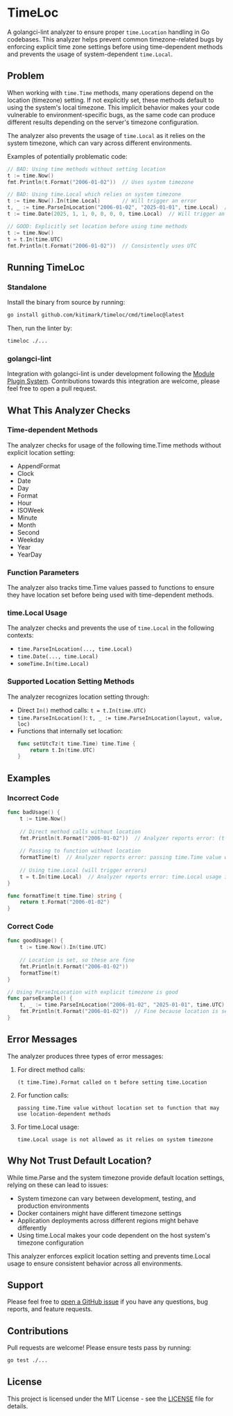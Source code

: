 # TimeLoc

A golangci-lint analyzer to ensure proper `time.Location` handling in Go codebases. This analyzer helps prevent common timezone-related bugs by enforcing explicit time zone settings before using time-dependent methods and prevents the usage of system-dependent `time.Local`.

## Problem

When working with `time.Time` methods, many operations depend on the location (timezone) setting. If not explicitly set, these methods default to using the system's local timezone. This implicit behavior makes your code vulnerable to environment-specific bugs, as the same code can produce different results depending on the server's timezone configuration.

The analyzer also prevents the usage of `time.Local` as it relies on the system timezone, which can vary across different environments.

Examples of potentially problematic code:
```go
// BAD: Using time methods without setting location
t := time.Now()
fmt.Println(t.Format("2006-01-02"))  // Uses system timezone

// BAD: Using time.Local which relies on system timezone
t := time.Now().In(time.Local)       // Will trigger an error
t, _ := time.ParseInLocation("2006-01-02", "2025-01-01", time.Local)  // Will trigger an error
t := time.Date(2025, 1, 1, 0, 0, 0, 0, time.Local)  // Will trigger an error

// GOOD: Explicitly set location before using time methods
t := time.Now()
t = t.In(time.UTC)
fmt.Println(t.Format("2006-01-02"))  // Consistently uses UTC
```

## Running TimeLoc

### Standalone

Install the binary from source by running:
```bash
go install github.com/kitimark/timeloc/cmd/timeloc@latest
```

Then, run the linter by:
```bash
timeloc ./...
```

### golangci-lint

Integration with golangci-lint is under development following the [Module Plugin System](https://golangci-lint.run/plugins/module-plugins/). Contributions towards this integration are welcome, please feel free to open a pull request.

## What This Analyzer Checks

### Time-dependent Methods

The analyzer checks for usage of the following time.Time methods without explicit location setting:
- AppendFormat
- Clock
- Date
- Day
- Format
- Hour
- ISOWeek
- Minute
- Month
- Second
- Weekday
- Year
- YearDay

### Function Parameters

The analyzer also tracks time.Time values passed to functions to ensure they have location set before being used with time-dependent methods.

### time.Local Usage

The analyzer checks and prevents the use of `time.Local` in the following contexts:
- `time.ParseInLocation(..., time.Local)`
- `time.Date(..., time.Local)`
- `someTime.In(time.Local)`

### Supported Location Setting Methods

The analyzer recognizes location setting through:
- Direct `In()` method calls: `t = t.In(time.UTC)`
- `time.ParseInLocation()`: `t, _ := time.ParseInLocation(layout, value, loc)`
- Functions that internally set location:
  ```go
  func setUtcTz(t time.Time) time.Time {
      return t.In(time.UTC)
  }
  ```

## Examples

### Incorrect Code

```go
func badUsage() {
    t := time.Now()
    
    // Direct method calls without location
    fmt.Println(t.Format("2006-01-02"))  // Analyzer reports error: (t time.Time).Format called on t before setting time.Location
    
    // Passing to function without location
    formatTime(t)  // Analyzer reports error: passing time.Time value without location set to function that may use location-dependent methods
 
    // Using time.Local (will trigger errors)
    t = t.In(time.Local)  // Analyzer reports error: time.Local usage is not allowed as it relies on system timezone
}

func formatTime(t time.Time) string {
    return t.Format("2006-01-02")
}
```

### Correct Code

```go
func goodUsage() {
    t := time.Now().In(time.UTC)
    
    // Location is set, so these are fine
    fmt.Println(t.Format("2006-01-02"))
    formatTime(t)
}

// Using ParseInLocation with explicit timezone is good
func parseExample() {
    t, _ := time.ParseInLocation("2006-01-02", "2025-01-01", time.UTC)
    fmt.Println(t.Format("2006-01-02"))  // Fine because location is set
}
```

## Error Messages

The analyzer produces three types of error messages:

1. For direct method calls:
   ```
   (t time.Time).Format called on t before setting time.Location
   ```

2. For function calls:
   ```
   passing time.Time value without location set to function that may use location-dependent methods
   ```

3. For time.Local usage:
   ```
   time.Local usage is not allowed as it relies on system timezone
   ```

## Why Not Trust Default Location?

While time.Parse and the system timezone provide default location settings, relying on these can lead to issues:
- System timezone can vary between development, testing, and production environments
- Docker containers might have different timezone settings
- Application deployments across different regions might behave differently
- Using time.Local makes your code dependent on the host system's timezone configuration

This analyzer enforces explicit location setting and prevents time.Local usage to ensure consistent behavior across all environments.

## Support
Please feel free to [open a GitHub issue](https://github.com/kitimark/timeloc/issues) if you have any questions, bug reports, and feature requests.

## Contributions

Pull requests are welcome! Please ensure tests pass by running:

```bash
go test ./...
```

## License

This project is licensed under the MIT License - see the [LICENSE](LICENSE) file for details.
